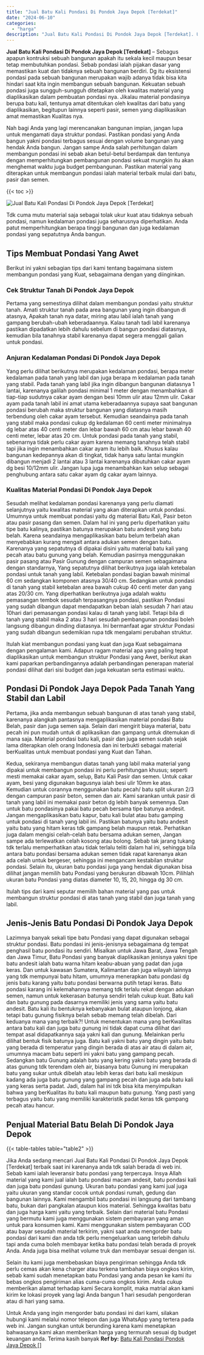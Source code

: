 ```yaml
---
title: "Jual Batu Kali Pondasi Di Pondok Jaya Depok [Terdekat]"
date: "2024-06-10"
categories: 
  - "harga"
description: "Jual Batu Kali Pondasi Di Pondok Jaya Depok [Terdekat]. Untuk Anda yang ingin mengorder batu pondasi ini dari kami, silakan hubungi kami melalui nomor telepo..."
---
```


**Jual Batu Kali Pondasi Di Pondok Jaya Depok \[Terdekat\]** – Sebagus apapun kontruksi sebuah bangunan apakah itu sekala kecil maupun besar tetap membutuhkan pondasi. Sebab pondasi ialah pijakan dasar yang memastikan kuat dan tidaknya sebuah bangunan berdiri. Dg itu eksistensi pondasi pada sebuah bangunan merupakan wajib adanya tidak bisa kita hindari saat kita ingin membangun sebuah bangunan. Kekuatan sebuah pondasi juga sungguh-sungguh ditetapkan oleh kwalitas material yang diaplikasikan dalam pembuatan pondasi nya. Jikalau material pondasinya berupa batu kali, tentunya amat ditentukan oleh kwalitas dari batu yang diaplikasikan, begitupun lainnya seperti pasir, semen yang diaplikasikan amat memastikan Kualitas nya.

Nah bagi Anda yang lagi merencanakan bangunan impian, jangan lupa untuk mengamati daya struktur pondasi. Pastikan pondasi yang Anda bangun yakni pondasi terbagus sesuai dengan volume bangunan yang hendak Anda bangun. Jangan sampe Anda salah perhitungan dalam membangun pondasi ini sebab akan betul-betul berdampak dan tentunya dengan memperhitungkan pembangunan pondasi sekuat mungkin itu akan menghemat waktu juga budget pembangunan. Pastikan material yang diterapkan untuk membangun pondasi ialah material terbaik mulai dari batu, pasir dan semen.

{{< toc >}}

![Jual Batu Kali Pondasi Di Pondok Jaya Depok [Terdekat]](/images/jual-batu-kali-09.png)

Tdk cuma mutu material saja sebagai tolak ukur kuat atau tidaknya sebuah pondasi, namun kedalaman pondasi juga seharusnya diperhatikan. Anda patut memperhitungkan berapa tinggi bangunan dan juga kedalaman pondasi yang sepatutnya Anda bangun.

## Tips Membuat Pondasi Yang Awet

Berikut ini yakni sebagian tips dari kami tentang bagaimana sistem membangun pondasi yang Kuat, sebagaimana dengan yang diinginkan.

### Cek Struktur Tanah Di Pondok Jaya Depok

Pertama yang semestinya dilihat dalam membangun pondasi yaitu struktur tanah. Amati struktur tanah pada area bangunan yang ingin dibangun di atasnya, Apakah tanah nya datar, miring atau labil ialah tanah yang gampang berubah-ubah keberadaannya. Kalau tanah tadi labil karenanya pastikan dipadatkan lebih dahulu sebelum di bangun pondasi diatasnya, kemudian bila tanahnya stabil karenanya dapat segera menggali galian untuk pondasi.

### Anjuran Kedalaman Pondasi Di Pondok Jaya Depok

Yang perlu dilihat berikutnya merupakan kedalaman pondasi, berapa meter kedalaman pada tanah yang labil dan juga berapa m kedalaman pada tanah yang stabil. Pada tanah yang labil jika ingin dibangun bangunan diatasnya 1 lantai, karenanya galilah pondasi minimal 1 meter dengan menambahkan di tiap-tiap sudutnya cakar ayam dengan besi 10mm ulir atau 12mm ulir. Cakar ayam pada tanah labil ini amat utama keberadaannya supaya saat bangunan pondasi berubah maka struktur bangunan yang diatasnya masih terbendung oleh cakar ayam tersebut. Kemudian seandainya pada tanah yang stabil maka pondasi cukup dg kedalaman 60 centi meter minimalnya dg lebar atas 40 centi meter dan lebar bawah 60 cm atau lebar bawah 40 centi meter, lebar atas 20 cm. Untuk pondasi pada tanah yang stabil, sebenarnya tidak perlu cakar ayam karena memang tanahnya telah stabil tapi jika ingin menambahkan cakar ayam itu lebih baik. Khusus kalau bangunan kedepannya akan di tingkat, tidak hanya satu lantai mungkin dibangun menjadi 2 lantai atau 3 lantai karenanya dibutuhkan cakar ayam dg besi 10/12mm ulir. Jangan lupa juga menambahkan kan selup sebagai penghubung antara satu cakar ayam dg cakar ayam lainnya.

### Kualitas Material Pondasi Di Pondok Jaya Depok

Sesudah melihat kedalaman pondasi karenanya yang perlu diamati selanjutnya yaitu kwalitas material yang akan diterapkan untuk pondasi. Umumnya untuk membuat pondasi yaitu dg material Batu Kali, Pasir beton atau pasir pasang dan semen. Dalam hal ini yang perlu diperhatikan yaitu tipe batu kalinya, pastikan batunya merupakan batu andesit yang batu belah. Karena seandainya mengaplikasikan batu belum terbelah akan menyebabkan kurang mengait antara adukan semen dengan batu. Karenanya yang sepatutnya di dipakai disini yaitu material batu kali yang pecah atau batu gunung yang belah. Kemudian pasirnya menggunakan pasir pasang atau Pasir Gunung dengan campuran semen sebagaimana dengan standarnya, Yang sepatutnya dilihat berikutnya juga ialah ketebalan pondasi untuk tanah yang labil. Ketebalan pondasi bagian bawah minimal 60 cm sedangkan komponen atasnya 30/40 cm. Sedangkan untuk pondasi di tanah yang stabil ketebalan area bawah cukup 40 centi meter dan yang atas 20/30 cm. Yang diperhatikan berikutnya juga adalah waktu pemasangan tembok sesudah terpasangnya pondasi, pastikan Pondasi yang sudah dibangun dapat mendapatkan beban ialah sesudah 7 hari atau 10hari dari pemasangan pondasi kalau di tanah yang labil. Tetapi bila di tanah yang stabil maka 2 atau 3 hari sesudah pembangunan pondasi boleh langsung dibangun dinding diatasnya. Ini bermanfaat agar struktur Pondasi yang sudah dibangun sedemikian rupa tdk mengalami perubahan struktur.

Itulah kiat membangun pondasi yang kuat dan juga Kuat sebagaimana dengan pengalaman kami. Adapun ragam material apa yang paling tepat diaplikasikan untuk membangun struktur Pondasi yang Awet, berikut akan kami paparkan perbandingannya adalah perbandingan penerapan material pondasi dilihat dari sisi budget dan juga kekuatan serta estimasi waktu.

## Pondasi Di Pondok Jaya Depok Pada Tanah Yang Stabil dan Labil

Pertama, jika anda membangun sebuah bangunan di atas tanah yang stabil, karenanya alangkah pantasnya mengaplikasikan material pondasi Batu Belah, pasir dan juga semen saja. Selain dari mengirit biaya material, batu pecah ini pun mudah untuk di aplikasikan dan gampang untuk ditemukan di mana saja. Material pondasi batu kali, pasir dan juga semen sudah sejak lama diterapkan oleh orang Indonesia dan ini terbukti sebagai material berKualitas untuk membuat pondasi yang Kuat dan Tahan.

Kedua, sekiranya membangun diatas tanah yang labil maka material yang dipakai untuk membangun pondasi ini perlu perhitungan khusus; seperti mesti memakai cakar ayam, selup, Batu Kali Pasir dan semen. Untuk cakar ayam, besi yang digunakan bagusnya ialah besi ulir 10mm ke atas. Kemudian untuk corannya menggunakan batu pecah/ batu split ukuran 2/3 dengan campuran pasir beton, semen dan air. Kami sarankan untuk pasir di tanah yang labil ini memakai pasir beton dg lebih banyak semennya. Dan untuk batu pondasinya pakai batu pecah bersama tipe batunya andesit. Jangan mengaplikasikan batu kapur, batu kali bulat atau batu gamping untuk pondasi di tanah yang labil ini. Pastikan batunya yaitu batu andesit yaitu batu yang hitam keras tdk gampang belah maupun retak. Perhatikan juga dalam mengisi celah-celah batu bersama adukan semen, Jangan sampe ada terlewatkan celah kosong atau bolong. Sebab tak jarang tukang tdk terlalu memperhatikan atau tidak terlalu teliti dalam hal ini, sehingga bila antara batu pondasi bersama adukan semen tidak rapat karenanya akan ada celah untuk bergeser, sehingga ini mengancam kestabilan struktur pondasi. Selain itu, ukuran batu pondasi juga yang hendak digunakan bisa dilihat jangan memilih batu Pondasi yang berukuran dibawah 10cm. Pilihlah ukuran batu Pondasi yang diatas diameter 10, 15, 20, hingga dg 30 cm.

Itulah tips dari kami seputar memilih bahan material yang pas untuk membangun struktur pondasi di atas tanah yang stabil dan juga tanah yang labil.

## Jenis-Jenis Batu Pondasi Di Pondok Jaya Depok

Lazimnya banyak sekali tipe batu Pondasi yang dapat digunakan sebagai struktur pondasi. Batu pondasi ini jenis-jenisnya sebagaimana dg tempat penghasil batu pondasi itu sendiri. Misalkan untuk Jawa Barat, Jawa Tengah dan Jawa Timur, Batu Pondasi yang banyak diaplikasikan jenisnya yakni tipe batu andesit ialah batu warna hitam keabu-abuan yang padat dan juga keras. Dan untuk kawasan Sumatera, Kalimantan dan juga wilayah lainnya yang tdk mempunyai batu hitam, umumnya menerapkan batu pondasi dg jenis batu karang yaitu batu pondasi berwarna putih tetapi keras. Batu pondasi karang ini kelemahannya memang tdk terlalu rekat dengan adukan semen, namun untuk kekerasan batunya sendiri telah cukup kuat. Batu kali dan batu gunung pada dasarnya memiliki jenis yang sama yaitu batu andesit. Batu kali itu bentuknya kebanyakan bulat ataupun lonjong, akan tetapi batu gunung fisiknya belah sebab memang telah dibelah. Dari keduanya mana yang terbaik?! Untuk menentukan mana yang berKwalitas antara batu kali dan juga batu gunung ini tidak dapat cuma dilihat dari tempat asal didapatkannya saja yakni kali dan gunung. Melainkan perlu dilihat bentuk fisik batunya juga. Batu kali yakni batu yang dingin yaitu batu yang berada di temperatur yang dingin berada di atas air atau di dalam air, umumnya macam batu seperti ini yakni batu yang gampang pecah. Sedangkan batu Gunung adalah batu yang kering yakni batu yang berada di atas gunung tdk terendam oleh air, biasanya batu Gunung ini merupakan batu yang sukar untuk dibelah atau lebih keras dari batu kali meskipun kadang ada juga batu gunung yang gampang pecah dan juga ada batu kali yang keras serta padat. Jadi, dalam hal ini tdk bisa kita menyimpulkan bahwa yang berKualitas itu batu kali maupun batu gunung. Yang pasti yang terbagus yaitu batu yang memiliki karakteristik padat keras tdk gampang pecah atau hancur.

## Penjual Material Batu Belah Di Pondok Jaya Depok

{{< table-tables table="table2" >}}

Jika Anda sedang mencari Jual Batu Kali Pondasi Di Pondok Jaya Depok \[Terdekat\] terbaik saat ini karenanya anda tdk salah berada di web ini. Sebab kami ialah leveransir batu pondasi yang terpercaya. Insya Allah material yang kami jual ialah batu pondasi macam andesit, batu pondasi kali dan juga batu pondasi gunung. Ukuran batu pondasi yang kami jual juga yaitu ukuran yang standar cocok untuk pondasi rumah, gedung dan bangunan lainnya. Kami mengambil batu pondasi ini langsung dari tambang batu, bukan dari pangkalan ataupun kios material. Sehingga kwalitas batu dan juga harga kami yaitu yang terbaik. Selain dari material batu Pondasi yang bermutu kami juga menggunakan sistem pembayaran yang aman untuk para konsumen kami. Kami menggunakan sistem pembayaran COD atau bayar sesudah material terkirim, yakni saat anda mengorder batu pondasi dari kami dan anda tdk perlu mengeluarkan uang terlebih dahulu tapi anda cuma boleh membayar ketika batu pondasi telah berada di proyek Anda. Anda juga bisa melihat volume truk dan membayar sesuai dengan isi.

Selain itu kami juga membebaskan biaya pengiriman sehingga Anda tdk perlu cemas akan kena charger atau terkena tambahan biaya ongkos kirim, sebab kami sudah menetapkan batu Pondasi yang anda pesan ke kami itu bebas ongkos pengiriman alias cuma-cuma ongkos kirim. Anda cukup memberikan alamat terhadap kami Secara komplit, maka matrial akan kami kirim ke lokasi proyek yang lagi Anda bangun 1 hari sesudah pengorderan atau di hari yang sama.

Untuk Anda yang ingin mengorder batu pondasi ini dari kami, silakan hubungi kami melalui nomor telepon dan juga WhatsApp yang tertera pada web ini. Jangan sungkan untuk berunding karena kami menetapkan bahwasanya kami akan memberikan harga yang termurah sesuai dg budget keuangan anda. Terima kasih banyak
**Ref by:** [Batu Kali Pondasi Pondok Jaya Depok []](https://id.wikipedia.org/wiki/Batu)
